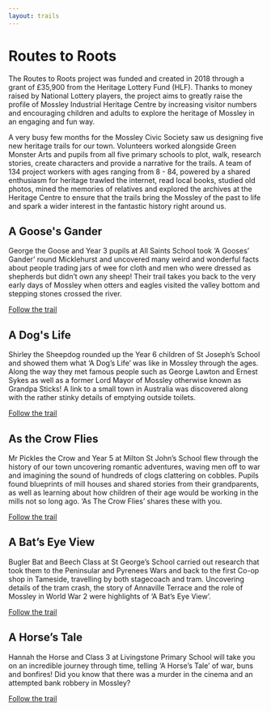 ```yaml
---
layout: trails
---
```


# Routes to Roots

The Routes to Roots project was funded and created in 2018 through a grant of £35,900 from the Heritage Lottery Fund (HLF). Thanks to money raised by National Lottery players, the project aims to greatly raise the profile of Mossley Industrial Heritage Centre by increasing visitor numbers and encouraging children and adults to explore the heritage of Mossley in an engaging and fun way.

A very busy few months for the Mossley Civic Society saw us designing five new heritage trails for our town. Volunteers worked alongside Green Monster Arts and pupils from all five primary schools to plot, walk, research stories, create characters and provide a narrative for the trails. A team of 134 project workers with ages ranging from 8 - 84, powered by a shared enthusiasm for heritage trawled the internet, read local books, studied old photos, mined the memories of relatives and explored the archives at the Heritage Centre to ensure that the trails bring the Mossley of the past to life and spark a wider interest in the fantastic history right around us.

## A Goose's Gander

George the Goose and Year 3 pupils at All Saints School took ‘A Gooses’ Gander’ round Micklehurst and uncovered many weird and wonderful facts about people trading jars of wee for cloth and men who were dressed as shepherds but didn’t own any sheep! Their trail takes you back to the very early days of Mossley when otters and eagles visited the valley bottom and stepping stones crossed the river.

[Follow the trail](/trails/gooses-gander)

## A Dog's Life

Shirley the Sheepdog rounded up the Year 6 children of St Joseph’s School and showed them what ‘A Dog’s Life’ was like in Mossley through the ages. Along the way they met famous people such as George Lawton and Ernest Sykes as well as a former Lord Mayor of Mossley otherwise known as Grandpa Sticks! A link to a small town in Australia was discovered along with the rather stinky details of emptying outside toilets.

[Follow the trail](/trails/crow-flies)

## As the Crow Flies

Mr Pickles the Crow and Year 5 at Milton St John’s School flew through the history of our town uncovering romantic adventures, waving men off to war and imagining the sound of hundreds of clogs clattering on cobbles. Pupils found blueprints of mill houses and shared stories from their grandparents, as well as learning about how children of their age would be working in the mills not so long ago. ‘As The Crow Flies’ shares these with you.

[Follow the trail](/trails/crow-flies)

## A Bat’s Eye View

Bugler Bat and Beech Class at St George’s School carried out research that took them to the Peninsular and Pyrenees Wars and back to the first Co-op shop in Tameside, travelling by both stagecoach and tram. Uncovering details of the tram crash, the story of Annaville Terrace and the role of Mossley in World War 2 were highlights of ‘A Bat’s Eye View’.

[Follow the trail](/trails/bats-eye-view)

## A Horse’s Tale

Hannah the Horse and Class 3 at Livingstone Primary School will take you on an incredible journey through time, telling ‘A Horse’s Tale’ of war, buns and bonfires! Did you know that there was a murder in the cinema and an attempted bank robbery in Mossley?

[Follow the trail](/trails/horses-tale)
